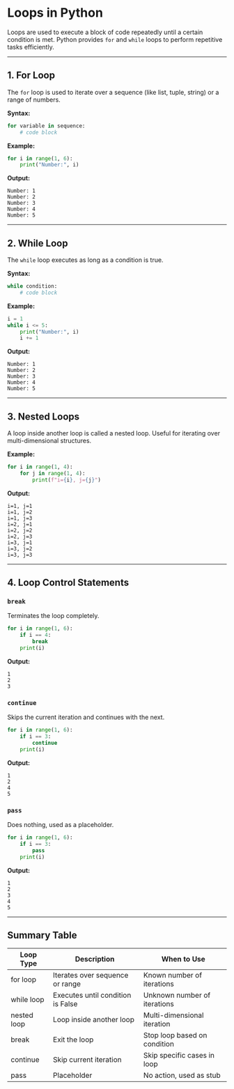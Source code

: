 # Loops in Python

Loops are used to execute a block of code repeatedly until a certain condition is met. Python provides `for` and `while` loops to perform repetitive tasks efficiently.

---

## 1. For Loop

The `for` loop is used to iterate over a sequence (like list, tuple, string) or a range of numbers.

**Syntax:**

```python
for variable in sequence:
    # code block
```

**Example:**

```python
for i in range(1, 6):
    print("Number:", i)
```

**Output:**

```
Number: 1
Number: 2
Number: 3
Number: 4
Number: 5
```

---

## 2. While Loop

The `while` loop executes as long as a condition is true.

**Syntax:**

```python
while condition:
    # code block
```

**Example:**

```python
i = 1
while i <= 5:
    print("Number:", i)
    i += 1
```

**Output:**

```
Number: 1
Number: 2
Number: 3
Number: 4
Number: 5
```

---

## 3. Nested Loops

A loop inside another loop is called a nested loop. Useful for iterating over multi-dimensional structures.

**Example:**

```python
for i in range(1, 4):
    for j in range(1, 4):
        print(f"i={i}, j={j}")
```

**Output:**

```
i=1, j=1
i=1, j=2
i=1, j=3
i=2, j=1
i=2, j=2
i=2, j=3
i=3, j=1
i=3, j=2
i=3, j=3
```

---

## 4. Loop Control Statements

### `break`

Terminates the loop completely.

```python
for i in range(1, 6):
    if i == 4:
        break
    print(i)
```

**Output:**

```
1
2
3
```

### `continue`

Skips the current iteration and continues with the next.

```python
for i in range(1, 6):
    if i == 3:
        continue
    print(i)
```

**Output:**

```
1
2
4
5
```

### `pass`

Does nothing, used as a placeholder.

```python
for i in range(1, 6):
    if i == 3:
        pass
    print(i)
```

**Output:**

```
1
2
3
4
5
```

---

## Summary Table

| Loop Type   | Description                       | When to Use                  |
| ----------- | --------------------------------- | ---------------------------- |
| for loop    | Iterates over sequence or range   | Known number of iterations   |
| while loop  | Executes until condition is False | Unknown number of iterations |
| nested loop | Loop inside another loop          | Multi-dimensional iteration  |
| break       | Exit the loop                     | Stop loop based on condition |
| continue    | Skip current iteration            | Skip specific cases in loop  |
| pass        | Placeholder                       | No action, used as stub      |
